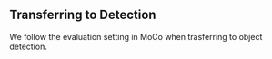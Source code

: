 ## Transferring to Detection

We follow the evaluation setting in MoCo when trasferring to object detection.
